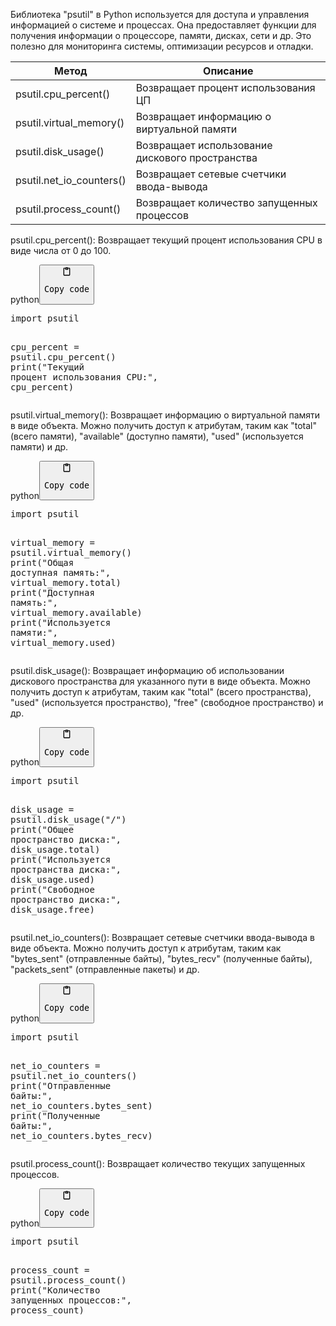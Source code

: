 <p>Библиотека "psutil" в Python используется для доступа и управления информацией о системе и процессах.
Она предоставляет функции для получения информации о процессоре, памяти, дисках, сети и др.
Это полезно для мониторинга системы, оптимизации ресурсов и отладки.</p>
<table>
<thead>
<tr>
<th>Метод</th>
<th>Описание</th>
</tr>
</thead>
<tbody>
<tr>
<td>psutil.cpu_percent()</td>
<td>Возвращает процент использования ЦП</td>
</tr>
<tr>
<td>psutil.virtual_memory()</td>
<td>Возвращает информацию о виртуальной памяти</td>
</tr>
<tr>
<td>psutil.disk_usage()</td>
<td>Возвращает использование дискового пространства</td>
</tr>
<tr>
<td>psutil.net_io_counters()</td>
<td>Возвращает сетевые счетчики ввода-вывода</td>
</tr>
<tr>
<td>psutil.process_count()</td>
<td>Возвращает количество запущенных процессов</td>
</tr>
</tbody>
</table>
<p>psutil.cpu_percent(): Возвращает текущий процент использования CPU в виде числа от 0 до 100.</p>
<div class="code-element"><div class="lang-line"><text>python</text><button class="copy-code-button" onclick="copyCode(this)"><svg style="width: 1.2em;height: 1.2em;" aria-hidden="true" xmlns="http://www.w3.org/2000/svg" fill="none" viewBox="0 0 24 24"><path stroke="currentColor" stroke-linecap="round" stroke-linejoin="round" stroke-width="2" d="M15 4h3a1 1 0 0 1 1 1v15a1 1 0 0 1-1 1H6a1 1 0 0 1-1-1V5a1 1 0 0 1 1-1h3m0 3h6m-5-4v4h4V3h-4Z"/></svg><pre>Copy code</pre></button></div><div class="code"><div class="highlight"><pre><span></span><span class="kn">import</span> <span class="nn">psutil</span>

<span class="n">cpu_percent</span> <span class="o">=</span> <span class="n">psutil</span><span class="o">.</span><span class="n">cpu_percent</span><span class="p">()</span>
<span class="nb">print</span><span class="p">(</span><span class="s2">&quot;Текущий процент использования CPU:&quot;</span><span class="p">,</span> <span class="n">cpu_percent</span><span class="p">)</span>
</pre></div></div></div>

<p>psutil.virtual_memory(): Возвращает информацию о виртуальной памяти в виде объекта.
Можно получить доступ к атрибутам, таким как "total" (всего памяти), "available" (доступно памяти), "used" (используется памяти) и др.</p>
<div class="code-element"><div class="lang-line"><text>python</text><button class="copy-code-button" onclick="copyCode(this)"><svg style="width: 1.2em;height: 1.2em;" aria-hidden="true" xmlns="http://www.w3.org/2000/svg" fill="none" viewBox="0 0 24 24"><path stroke="currentColor" stroke-linecap="round" stroke-linejoin="round" stroke-width="2" d="M15 4h3a1 1 0 0 1 1 1v15a1 1 0 0 1-1 1H6a1 1 0 0 1-1-1V5a1 1 0 0 1 1-1h3m0 3h6m-5-4v4h4V3h-4Z"/></svg><pre>Copy code</pre></button></div><div class="code"><div class="highlight"><pre><span></span><span class="kn">import</span> <span class="nn">psutil</span>

<span class="n">virtual_memory</span> <span class="o">=</span> <span class="n">psutil</span><span class="o">.</span><span class="n">virtual_memory</span><span class="p">()</span>
<span class="nb">print</span><span class="p">(</span><span class="s2">&quot;Общая доступная память:&quot;</span><span class="p">,</span> <span class="n">virtual_memory</span><span class="o">.</span><span class="n">total</span><span class="p">)</span>
<span class="nb">print</span><span class="p">(</span><span class="s2">&quot;Доступная память:&quot;</span><span class="p">,</span> <span class="n">virtual_memory</span><span class="o">.</span><span class="n">available</span><span class="p">)</span>
<span class="nb">print</span><span class="p">(</span><span class="s2">&quot;Используется памяти:&quot;</span><span class="p">,</span> <span class="n">virtual_memory</span><span class="o">.</span><span class="n">used</span><span class="p">)</span>
</pre></div></div></div>

<p>psutil.disk_usage(): Возвращает информацию об использовании дискового пространства для указанного пути в виде объекта.
Можно получить доступ к атрибутам, таким как "total" (всего пространства),
"used" (используется пространство), "free" (свободное пространство) и др.</p>
<div class="code-element"><div class="lang-line"><text>python</text><button class="copy-code-button" onclick="copyCode(this)"><svg style="width: 1.2em;height: 1.2em;" aria-hidden="true" xmlns="http://www.w3.org/2000/svg" fill="none" viewBox="0 0 24 24"><path stroke="currentColor" stroke-linecap="round" stroke-linejoin="round" stroke-width="2" d="M15 4h3a1 1 0 0 1 1 1v15a1 1 0 0 1-1 1H6a1 1 0 0 1-1-1V5a1 1 0 0 1 1-1h3m0 3h6m-5-4v4h4V3h-4Z"/></svg><pre>Copy code</pre></button></div><div class="code"><div class="highlight"><pre><span></span><span class="kn">import</span> <span class="nn">psutil</span>

<span class="n">disk_usage</span> <span class="o">=</span> <span class="n">psutil</span><span class="o">.</span><span class="n">disk_usage</span><span class="p">(</span><span class="s2">&quot;/&quot;</span><span class="p">)</span>
<span class="nb">print</span><span class="p">(</span><span class="s2">&quot;Общее пространство диска:&quot;</span><span class="p">,</span> <span class="n">disk_usage</span><span class="o">.</span><span class="n">total</span><span class="p">)</span>
<span class="nb">print</span><span class="p">(</span><span class="s2">&quot;Используется пространства диска:&quot;</span><span class="p">,</span> <span class="n">disk_usage</span><span class="o">.</span><span class="n">used</span><span class="p">)</span>
<span class="nb">print</span><span class="p">(</span><span class="s2">&quot;Свободное пространство диска:&quot;</span><span class="p">,</span> <span class="n">disk_usage</span><span class="o">.</span><span class="n">free</span><span class="p">)</span>
</pre></div></div></div>

<p>psutil.net_io_counters(): Возвращает сетевые счетчики ввода-вывода в виде объекта.
Можно получить доступ к атрибутам, таким как "bytes_sent" (отправленные байты), "bytes_recv" (полученные байты), "packets_sent" (отправленные пакеты) и др.</p>
<div class="code-element"><div class="lang-line"><text>python</text><button class="copy-code-button" onclick="copyCode(this)"><svg style="width: 1.2em;height: 1.2em;" aria-hidden="true" xmlns="http://www.w3.org/2000/svg" fill="none" viewBox="0 0 24 24"><path stroke="currentColor" stroke-linecap="round" stroke-linejoin="round" stroke-width="2" d="M15 4h3a1 1 0 0 1 1 1v15a1 1 0 0 1-1 1H6a1 1 0 0 1-1-1V5a1 1 0 0 1 1-1h3m0 3h6m-5-4v4h4V3h-4Z"/></svg><pre>Copy code</pre></button></div><div class="code"><div class="highlight"><pre><span></span><span class="kn">import</span> <span class="nn">psutil</span>

<span class="n">net_io_counters</span> <span class="o">=</span> <span class="n">psutil</span><span class="o">.</span><span class="n">net_io_counters</span><span class="p">()</span>
<span class="nb">print</span><span class="p">(</span><span class="s2">&quot;Отправленные байты:&quot;</span><span class="p">,</span> <span class="n">net_io_counters</span><span class="o">.</span><span class="n">bytes_sent</span><span class="p">)</span>
<span class="nb">print</span><span class="p">(</span><span class="s2">&quot;Полученные байты:&quot;</span><span class="p">,</span> <span class="n">net_io_counters</span><span class="o">.</span><span class="n">bytes_recv</span><span class="p">)</span>
</pre></div></div></div>

<p>psutil.process_count(): Возвращает количество текущих запущенных процессов.</p>
<div class="code-element"><div class="lang-line"><text>python</text><button class="copy-code-button" onclick="copyCode(this)"><svg style="width: 1.2em;height: 1.2em;" aria-hidden="true" xmlns="http://www.w3.org/2000/svg" fill="none" viewBox="0 0 24 24"><path stroke="currentColor" stroke-linecap="round" stroke-linejoin="round" stroke-width="2" d="M15 4h3a1 1 0 0 1 1 1v15a1 1 0 0 1-1 1H6a1 1 0 0 1-1-1V5a1 1 0 0 1 1-1h3m0 3h6m-5-4v4h4V3h-4Z"/></svg><pre>Copy code</pre></button></div><div class="code"><div class="highlight"><pre><span></span><span class="kn">import</span> <span class="nn">psutil</span>

<span class="n">process_count</span> <span class="o">=</span> <span class="n">psutil</span><span class="o">.</span><span class="n">process_count</span><span class="p">()</span>
<span class="nb">print</span><span class="p">(</span><span class="s2">&quot;Количество запущенных процессов:&quot;</span><span class="p">,</span> <span class="n">process_count</span><span class="p">)</span>
</pre></div></div></div>